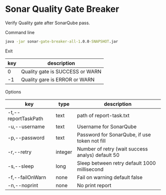 # Sonar Quality Gate Breaker

Verify Quality gate after SonarQube pass.

Command line

```cmd
java -jar sonar-gate-breaker-all-1.0.0-SNAPSHOT.jar
```

Exit

| key | description |
| --- | --- |
| 0 | Quality gate is SUCCESS or WARN |
| -1 | Quality gare is ERROR or WARN |

Options

| key | type | description |
| --- | --- | --- |
| -t,--reportTaskPath | text | path of report-task.txt |
| -u,--username | text | Username for SonarQube |
| -p,--password | text | Password for SonarQube, if use token not fill |
| -r,--retry | integer | Number of retry (wait success analys) default 50 |
| -s,--sleep | long | Sleep between retry default 1000 millisecond |
| -f,--failOnWarn | none | Fail on warning default false |
| -n,--noprint | none |  No print report |
